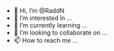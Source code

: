 - 👋 Hi, I’m @RaddN
- 👀 I’m interested in ...
- 🌱 I’m currently learning ...
- 💞️ I’m looking to collaborate on ...
- 📫 How to reach me ...

<!---
RaddN/RaddN is a ✨ special ✨ repository because its `README.md` (this file) appears on your GitHub profile.
You can click the Preview link to take a look at your changes.
--->
